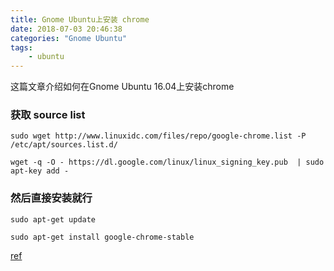 ```yaml
---
title: Gnome Ubuntu上安装 chrome
date: 2018-07-03 20:46:38
categories: "Gnome Ubuntu"
tags: 
    - ubuntu
---
```

这篇文章介绍如何在Gnome Ubuntu 16.04上安装chrome
<!--more-->
### 获取 source list
```
sudo wget http://www.linuxidc.com/files/repo/google-chrome.list -P /etc/apt/sources.list.d/

wget -q -O - https://dl.google.com/linux/linux_signing_key.pub  | sudo apt-key add -

```
### 然后直接安装就行
```
sudo apt-get update

sudo apt-get install google-chrome-stable

```

[ref](https://blog.csdn.net/qq551551/article/details/78885704)